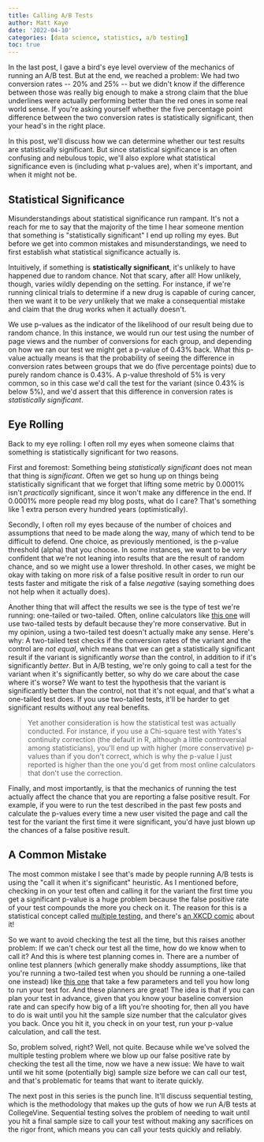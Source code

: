 ```yaml
---
title: Calling A/B Tests
author: Matt Kaye
date: '2022-04-10'
categories: [data science, statistics, a/b testing]
toc: true
---
```


In the last post, I gave a bird's eye level overview of the mechanics of running an A/B test. But at the end, we reached a problem: We had two conversion rates -- 20% and 25% -- but we didn't know if the difference between those was really big enough to make a strong claim that the blue underlines were actually performing better than the red ones in some real world sense. If you're asking yourself whether the five percentage point difference between the two conversion rates is statistically significant, then your head's in the right place.

In this post, we'll discuss how we can determine whether our test results are statistically significant. But since statistical significance is an often confusing and nebulous topic, we'll also explore what statistical significance even is (including what p-values are), when it's important, and when it might not be.

## Statistical Significance

Misunderstandings about statistical significance run rampant. It's not a reach for me to say that the majority of the time I hear someone mention that something is "statistically significant" I end up rolling my eyes. But before we get into common mistakes and misunderstandings, we need to first establish what statistical significance actually is.

Intuitively, if something is **statistically significant**, it's unlikely to have happened due to random chance. Not that scary, after all! How unlikely, though, varies wildly depending on the setting. For instance, if we're running clinical trials to determine if a new drug is capable of curing cancer, then we want it to be *very* unlikely that we make a consequential mistake and claim that the drug works when it actually doesn't.

We use p-values as the indicator of the likelihood of our result being due to random chance. In this instance, we would run our test using the number of page views and the number of conversions for each group, and depending on how we ran our test we might get a p-value of 0.43% back. What this p-value actually means is that the probability of seeing the difference in conversion rates between groups that we do (five percentage points) due to purely random chance is 0.43%. A p-value threshold of 5% is very common, so in this case we'd call the test for the variant (since 0.43% is below 5%), and we'd assert that this difference in conversion rates is *statistically significant*.

## Eye Rolling

Back to my eye rolling: I often roll my eyes when someone claims that something is statistically significant for two reasons.

First and foremost: Something being *statistically significant* does not mean that thing is *significant*. Often we get so hung up on things being statistically significant that we forget that lifting some metric by 0.0001% isn't *practically* significant, since it won't make any difference in the end. If 0.0001% more people read my blog posts, what do I care? That's something like 1 extra person every hundred years (optimistically).

Secondly, I often roll my eyes because of the number of choices and assumptions that need to be made along the way, many of which tend to be difficult to defend. One choice, as previously mentioned, is the p-value threshold (alpha) that you choose. In some instances, we want to be *very* confident that we're not leaning into results that are the result of random chance, and so we might use a lower threshold. In other cases, we might be okay with taking on more risk of a false positive result in order to run our tests faster and mitigate the risk of a false *negative* (saying something does not help when it actually does).

Another thing that will affect the results we see is the type of test we're running: one-tailed or two-tailed. Often, online calculators like [this one](https://www.evanmiller.org/ab-testing/chi-squared.html) will use two-tailed tests by default because they're more conservative. But in my opinion, using a two-tailed test doesn't actually make any sense. Here's why: A two-tailed test checks if the conversion rates of the variant and the control are *not equal*, which means that we can get a statistically significant result if the variant is significantly *worse* than the control, in addition to if it's significantly *better*. But in A/B testing, we're only going to call a test for the variant when it's significantly better, so why do we care about the case where it's worse? We want to test the hypothesis that the variant is significantly better than the control, not that it's not equal, and that's what a one-tailed test does. If you use two-tailed tests, it'll be harder to get significant results without any real benefits.

> Yet another consideration is how the statistical test was actually conducted. For instance, if you use a Chi-square test with Yates's continuity correction (the default in R, although a little controversial among statisticians), you'll end up with higher (more conservative) p-values than if you don't correct, which is why the p-value I just reported is higher than the one you'd get from most online calculators that don't use the correction.

Finally, and most importantly, is that the mechanics of running the test actually affect the chance that you are reporting a false positive result. For example, if you were to run the test described in the past few posts and calculate the p-values every time a new user visited the page and call the test for the variant the first time it were significant, you'd have just blown up the chances of a false positive result.

## A Common Mistake

The most common mistake I see that's made by people running A/B tests is using the "call it when it's significant" heuristic. As I mentioned before, checking in on your test often and calling it for the variant the first time you get a significant p-value is a huge problem because the false positive rate of your test compounds the more you check on it. The reason for this is a statistical concept called [multiple testing](https://en.wikipedia.org/wiki/Multiple_comparisons_problem), and there's [an XKCD comic](https://xkcd.com/882/) about it!

So we want to avoid checking the test all the time, but this raises another problem: If we can't check our test all the time, how do we know when to call it? And this is where test planning comes in. There are a number of online test planners (which generally make shoddy assumptions, like that you're running a two-tailed test when you should be running a one-tailed one instead) like [this one](https://www.evanmiller.org/ab-testing/sample-size.html) that take a few parameters and tell you how long to run your test for. And these planners are great! The idea is that if you can plan your test in advance, given that you know your baseline conversion rate and can specify how big of a lift you're shooting for, then all you have to do is wait until you hit the sample size number that the calculator gives you back. Once you hit it, you check in on your test, run your p-value calculation, and call the test.

So, problem solved, right? Well, not quite. Because while we've solved the multiple testing problem where we blow up our false positive rate by checking the test all the time, now we have a new issue: We have to wait until we hit some (potentially big) sample size before we can call our test, and that's problematic for teams that want to iterate quickly.

The next post in this series is the punch line. It'll discuss sequential testing, which is the methodology that makes up the guts of how we run A/B tests at CollegeVine. Sequential testing solves the problem of needing to wait until you hit a final sample size to call your test without making any sacrifices on the rigor front, which means you can call your tests quickly and reliably.
